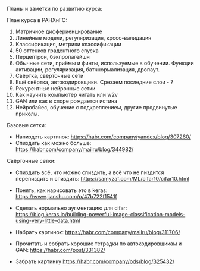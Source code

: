 Планы и заметки по развитию курса:

План курса в РАНХиГС:

1. Матричное диффериенцирование
2. Линейные модели, регуляризация, кросс-валидация
3. Классификация, метрики классификации
4. 50 оттенков градентного спуска
5. Перцептрон, бэкпропагейшн
6. Обычные сети, приёмы и финты, используемые в обучении. Функции активации, регуляризация, батчнормализация, дропаут.
7. Свёртка, свёрточные сети
8. Ещё свёртка, автокодировщики. Срезаем последние слои - ?
9. Рекурентные нейронные сетки
10. Как научить компьютер читать или w2v
11. GAN или как в споре рождается истина
12. Нейробайес, обучение с подкреплением, другие продвинутые приколы.




Базовые сетки:
* Напиздеть картинок: https://habr.com/company/yandex/blog/307260/
* Спиздить как можно больше: https://habr.com/company/mailru/blog/344982/

Свёрточные сетки:

* Спиздить всё, что можно спиздить, а всё что не пиздится перепиздить и спиздить:  https://samyzaf.com/ML/cifar10/cifar10.html
* Понять, как нарисовать это в keras: https://www.jianshu.com/p/47b722f1541f
* Сделать нормально аугментацию для cifar: https://blog.keras.io/building-powerful-image-classification-models-using-very-little-data.html


* Набрать картинок: https://habr.com/company/mailru/blog/311706/
* Прочитать и собрать хорошие тетрадки по автокодировщикам и GAN: https://habr.com/post/331382/
* Забрать картинку https://habr.com/company/ods/blog/325432/
